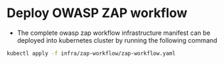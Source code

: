 # Deploy OWASP ZAP workflow

* The complete owasp zap workflow infrastructure manifest can be deployed into kubernetes cluster by running the following command

```bash
kubectl apply -f infra/zap-workflow/zap-workflow.yaml
```